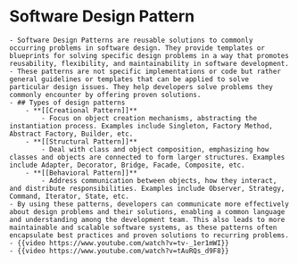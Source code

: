 # Software Design Pattern
	- Software Design Patterns are reusable solutions to commonly occurring problems in software design. They provide templates or blueprints for solving specific design problems in a way that promotes reusability, flexibility, and maintainability in software development.
	- These patterns are not specific implementations or code but rather general guidelines or templates that can be applied to solve particular design issues. They help developers solve problems they commonly encounter by offering proven solutions.
	- ## Types of design patterns
		- **[[Creational Pattern]]**
			- Focus on object creation mechanisms, abstracting the instantiation process. Examples include Singleton, Factory Method, Abstract Factory, Builder, etc.
		- **[[Structural Pattern]]**
			- Deal with class and object composition, emphasizing how classes and objects are connected to form larger structures. Examples include Adapter, Decorator, Bridge, Facade, Composite, etc.
		- **[[Behavioral Pattern]]**
			- Address communication between objects, how they interact, and distribute responsibilities. Examples include Observer, Strategy, Command, Iterator, State, etc.
	- By using these patterns, developers can communicate more effectively about design problems and their solutions, enabling a common language and understanding among the development team. This also leads to more maintainable and scalable software systems, as these patterns often encapsulate best practices and proven solutions to recurring problems.
	- {{video https://www.youtube.com/watch?v=tv-_1er1mWI}}
	- {{video https://www.youtube.com/watch?v=tAuRQs_d9F8}}